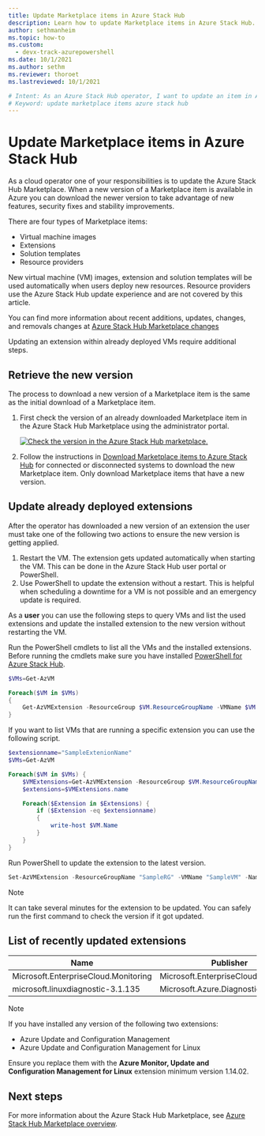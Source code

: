 ```yaml
---
title: Update Marketplace items in Azure Stack Hub
description: Learn how to update Marketplace items in Azure Stack Hub. 
author: sethmanheim
ms.topic: how-to
ms.custom:
  - devx-track-azurepowershell
ms.date: 10/1/2021
ms.author: sethm
ms.reviewer: thoroet
ms.lastreviewed: 10/1/2021

# Intent: As an Azure Stack Hub operator, I want to update an item in Azure Stack Hub Marketplace.
# Keyword: update marketplace items azure stack hub
---
```


# Update Marketplace items in Azure Stack Hub

As a cloud operator one of your responsibilities is to update the Azure Stack Hub Marketplace. When a new version of a Marketplace item is available in Azure you can download the newer version to take advantage of new features, security fixes and stability improvements.

There are four types of Marketplace items:

-   Virtual machine images
-   Extensions
-   Solution templates
-   Resource providers

New virtual machine (VM) images, extension and solution templates will be used automatically when users deploy new resources. Resource providers use the Azure Stack Hub update experience and are not covered by this article.

You can find more information about recent additions, updates, changes, and removals changes at [Azure Stack Hub Marketplace changes](azure-stack-marketplace-changes.md)

Updating an extension within already deployed VMs require additional steps.

## Retrieve the new version

The process to download a new version of a Marketplace item is the same as the initial download of a Marketplace item.

1.  First check the version of an already downloaded Marketplace item in the Azure Stack Hub Marketplace using the administrator portal.

    [ ![Check the version in the Azure Stack Hub marketplace.](media/marketplace-update-items/check-marketplace-in-azure-stack-hub.png) ](media/marketplace-update-items/check-marketplace-in-azure-stack-hub.png#lightbox)

2.  Follow the instructions in [Download Marketplace items to Azure Stack Hub](azure-stack-download-azure-marketplace-item.md) for connected or disconnected systems to download the new Marketplace item. Only download Marketplace items that have a new version.

## Update already deployed extensions

After the operator has downloaded a new version of an extension the user must take one of the following two actions to ensure the new version is getting applied.

1.  Restart the VM. The extension gets updated automatically when starting the VM. This can be done in the Azure Stack Hub user portal or PowerShell.
2.  Use PowerShell to update the extension without a restart. This is helpful when scheduling a downtime for a VM is not possible and an emergency update is required.

As a **user** you can use the following steps to query VMs and list the used extensions and update the installed extension to the new version without restarting the VM.

Run the PowerShell cmdlets to list all the VMs and the installed extensions. Before running the cmdlets make sure you have installed [PowerShell for Azure Stack Hub](powershell-install-az-module.md).

```powershell  
$VMs=Get-AzVM

Foreach($VM in $VMs)
{
    Get-AzVMExtension -ResourceGroup $VM.ResourceGroupName -VMName $VM.name | ft VMName, Name, TypeHandlerVersion, Publisher, ExtensionType, Location
}
```

If you want to list VMs that are running a specific extension you can use the following script.

```powershell  
$extensionname="SampleExtenionName"
$VMs=Get-AzVM

Foreach($VM in $VMs) {
    $VMExtensions=Get-AzVMExtension -ResourceGroup $VM.ResourceGroupName -VMName $VM.name
    $extensions=$VMExtensions.name

    Foreach($Extension in $Extensions) {
        if ($Extension -eq $extensionname)
        {
            write-host $VM.Name
        }
    }
}
```

Run PowerShell to update the extension to the latest version.

```powershell  
Set-AzVMExtension -ResourceGroupName "SampleRG" -VMName "SampleVM" -Name "ExtensionName" -Publisher "PublisherName" -typeHandlerVersion "NewExtensionVersion" -ExtensionType SampleType -Location local
```

> [!NOTE]  
> It can take several minutes for the extension to be updated. You can safely run the first command to check the version if it got updated.

## List of recently updated extensions

| Name                                 | Publisher                            | TypeHandlerVersion | ExtensionType    |
|--------------------------------------|--------------------------------------|--------------------|------------------|
| Microsoft.EnterpriseCloud.Monitoring | Microsoft.EnterpriseCloud.Monitoring | 1.14               | OmsAgentForLinux |
| microsoft.linuxdiagnostic-3.1.135    | Microsoft.Azure.Diagnostics          | 4.0                | LinuxDiagnostic  |

> [!NOTE]  
> If you have installed any version of the following two extensions:
>
> - Azure Update and Configuration Management
> - Azure Update and Configuration Management for Linux
>
> Ensure you replace them with the **Azure Monitor, Update and Configuration Management for Linux** extension minimum version 1.14.02.

## Next steps

For more information about the Azure Stack Hub Marketplace, see [Azure Stack Hub Marketplace overview](azure-stack-marketplace.md).
